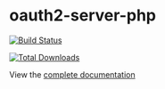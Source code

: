 oauth2-server-php
=================

[![Build Status](https://travis-ci.org/bshaffer/oauth2-server-php.svg?branch=develop)](https://travis-ci.org/bshaffer/oauth2-server-php)

[![Total Downloads](https://poser.pugx.org/bshaffer/oauth2-server-php/downloads.png)](https://packagist.org/packages/bshaffer/oauth2-server-php)

View the [complete documentation](http://bshaffer.github.io/oauth2-server-php-docs/)